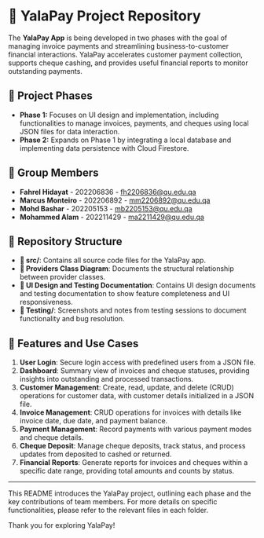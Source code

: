 # 💸 YalaPay Project Repository

The **YalaPay App** is being developed in two phases with the goal of managing invoice payments and streamlining business-to-customer financial interactions. YalaPay accelerates customer payment collection, supports cheque cashing, and provides useful financial reports to monitor outstanding payments.

## 📅 Project Phases

- **Phase 1:** Focuses on UI design and implementation, including functionalities to manage invoices, payments, and cheques using local JSON files for data interaction.
- **Phase 2:** Expands on Phase 1 by integrating a local database and implementing data persistence with Cloud Firestore.

## 👥 Group Members

- **Fahrel Hidayat** - 202206836 - [fh2206836@qu.edu.qa](mailto:fh2206836@qu.edu.qa)
- **Marcus Monteiro** - 202206892 - [mm2206892@qu.edu.qa](mailto:mm2206892@qu.edu.qa)
- **Mohd Bashar** - 202205153 - [mb2205153@qu.edu.qa](mailto:mb2205153@qu.edu.qa)
- **Mohammed Alam** - 202211429 - [ma2211429@qu.edu.qa](mailto:ma2211429@qu.edu.qa)

## 📂 Repository Structure

- **📂 src/**: Contains all source code files for the YalaPay app.
- **📄 Providers Class Diagram**: Documents the structural relationship between provider classes.
- **🎨 UI Design and Testing Documentation**: Contains UI design documents and testing documentation to show feature completeness and UI responsiveness.
- **📝 Testing/**: Screenshots and notes from testing sessions to document functionality and bug resolution.

## 🔧 Features and Use Cases

1. **User Login**: Secure login access with predefined users from a JSON file.
2. **Dashboard**: Summary view of invoices and cheque statuses, providing insights into outstanding and processed transactions.
3. **Customer Management**: Create, read, update, and delete (CRUD) operations for customer data, with customer details initialized in a JSON file.
4. **Invoice Management**: CRUD operations for invoices with details like invoice date, due date, and payment balance.
5. **Payment Management**: Record payments with various payment modes and cheque details.
6. **Cheque Deposit**: Manage cheque deposits, track status, and process updates from deposited to cashed or returned.
7. **Financial Reports**: Generate reports for invoices and cheques within a specific date range, providing total amounts and counts by status.

---

This README introduces the YalaPay project, outlining each phase and the key contributions of team members. For more details on specific functionalities, please refer to the relevant files in each folder. 

Thank you for exploring YalaPay! 
